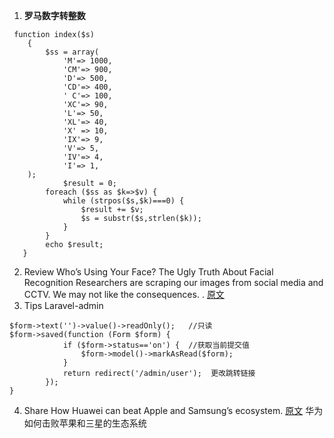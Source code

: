 1. **罗马数字转整数**
```
 function index($s)
    {
        $ss = array(
            'M'=> 1000,
            'CM'=> 900,
            'D'=> 500,
            'CD'=> 400,
            ' C'=> 100,
            'XC'=> 90,
            'L'=> 50,
            'XL'=> 40,
            'X' => 10,
            'IX'=> 9,
            'V'=> 5,
            'IV'=> 4,
            'I'=> 1,
    );
            $result = 0;
        foreach ($ss as $k=>$v) {
            while (strpos($s,$k)===0) {
                $result += $v;
                $s = substr($s,strlen($k));
            }
        }
        echo $result;
   }   
```
2. Review
    Who’s Using Your Face? The Ugly Truth About Facial Recognition
Researchers are scraping our images from social media and CCTV. We may not like the consequences.
. [原文](https://medium.com/financial-times/whos-using-your-face-the-ugly-truth-about-facial-recognition-ad2748c87179)
3. Tips
Laravel-admin 
```
$form->text('')->value()->readOnly();   //只读
$form->saved(function (Form $form) {
            if ($form->status=='on') {  //获取当前提交值
                $form->model()->markAsRead($form);
            }
            return redirect('/admin/user');  更改跳转链接
        });
}
```
4. Share
   How Huawei can beat Apple and Samsung’s ecosystem. [原文](https://hackernoon.com/how-huawei-can-beat-apples-ecosystem-7c3218bd5739)
   华为如何击败苹果和三星的生态系统

   